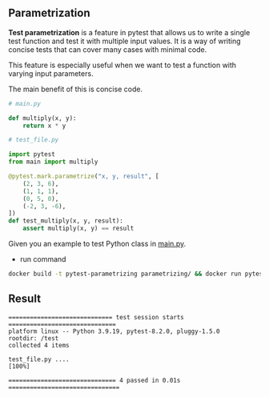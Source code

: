 ## Parametrization

**Test parametrization** is a feature in pytest that allows us to write a single test function and test it with multiple input values.
It is a way of writing concise tests that can cover many cases with minimal code.

This feature is especially useful when we want to test a function with varying input parameters.

The main benefit of this is concise code.

```python
# main.py

def multiply(x, y):
    return x * y
```

```python
# test_file.py

import pytest
from main import multiply

@pytest.mark.parametrize("x, y, result", [
    (2, 3, 6),
    (1, 1, 1),
    (0, 5, 0),
    (-2, 3, -6),
])
def test_multiply(x, y, result):
    assert multiply(x, y) == result
```

Given you an example to test Python class in [main.py](main.py).

- run command

```bash
docker build -t pytest-parametrizing parametrizing/ && docker run pytest-parametrizing
```

## Result

```text
============================= test session starts ==============================
platform linux -- Python 3.9.19, pytest-8.2.0, pluggy-1.5.0
rootdir: /test
collected 4 items

test_file.py ....                                                        [100%]

============================== 4 passed in 0.01s ===============================
```
